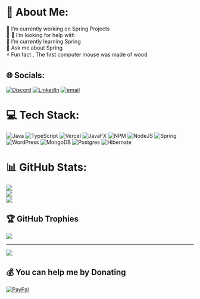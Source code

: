# 💫 About Me:
🔭 I’m currently working on Spring Projects<br>👯 🤝 I’m looking for help with<br>🌱 I’m currently learning Spring<br>💬 Ask me about Spring<br>⚡ Fun fact , The first computer mouse was made of wood


## 🌐 Socials:
[![Discord](https://img.shields.io/badge/Discord-%237289DA.svg?logo=discord&logoColor=white)](https://discord.gg/Bajex) [![LinkedIn](https://img.shields.io/badge/LinkedIn-%230077B5.svg?logo=linkedin&logoColor=white)](https://linkedin.com/in/Bjarmah) [![email](https://img.shields.io/badge/Email-D14836?logo=gmail&logoColor=white)](mailto:bjarmah1@gmail.com) 

# 💻 Tech Stack:
![Java](https://img.shields.io/badge/java-%23ED8B00.svg?style=for-the-badge&logo=openjdk&logoColor=white) ![TypeScript](https://img.shields.io/badge/typescript-%23007ACC.svg?style=for-the-badge&logo=typescript&logoColor=white) ![Vercel](https://img.shields.io/badge/vercel-%23000000.svg?style=for-the-badge&logo=vercel&logoColor=white) ![JavaFX](https://img.shields.io/badge/javafx-%23FF0000.svg?style=for-the-badge&logo=javafx&logoColor=white) ![NPM](https://img.shields.io/badge/NPM-%23CB3837.svg?style=for-the-badge&logo=npm&logoColor=white) ![NodeJS](https://img.shields.io/badge/node.js-6DA55F?style=for-the-badge&logo=node.js&logoColor=white) ![Spring](https://img.shields.io/badge/spring-%236DB33F.svg?style=for-the-badge&logo=spring&logoColor=white) ![WordPress](https://img.shields.io/badge/WordPress-%23117AC9.svg?style=for-the-badge&logo=WordPress&logoColor=white) ![MongoDB](https://img.shields.io/badge/MongoDB-%234ea94b.svg?style=for-the-badge&logo=mongodb&logoColor=white) ![Postgres](https://img.shields.io/badge/postgres-%23316192.svg?style=for-the-badge&logo=postgresql&logoColor=white) ![Hibernate](https://img.shields.io/badge/Hibernate-59666C?style=for-the-badge&logo=Hibernate&logoColor=white)
# 📊 GitHub Stats:
![](https://github-readme-stats.vercel.app/api?username=Bjarmah&theme=dark&hide_border=false&include_all_commits=false&count_private=false)<br/>
![](https://nirzak-streak-stats.vercel.app/?user=Bjarmah&theme=dark&hide_border=false)<br/>
![](https://github-readme-stats.vercel.app/api/top-langs/?username=Bjarmah&theme=dark&hide_border=false&include_all_commits=false&count_private=false&layout=compact)

## 🏆 GitHub Trophies
![](https://github-profile-trophy.vercel.app/?username=Bjarmah&theme=radical&no-frame=false&no-bg=true&margin-w=4)

---
[![](https://visitcount.itsvg.in/api?id=Bjarmah&icon=0&color=0)](https://visitcount.itsvg.in)

  ## 💰 You can help me by Donating
  [![PayPal](https://img.shields.io/badge/PayPal-00457C?style=for-the-badge&logo=paypal&logoColor=white)](https://paypal.me/Bjarmah) 

  
<!-- Proudly created with GPRM ( https://gprm.itsvg.in ) -->
